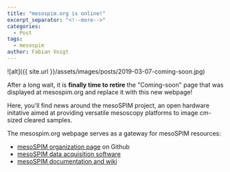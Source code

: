 ```yaml
---
title: "mesospim.org is online!"
excerpt_separator: "<!--more-->"
categories:
  - Post
tags:
  - mesospim
author: Fabian Voigt
---
```

![alt]({{ site.url }}/assets/images/posts/2019-03-07-coming-soon.jpg)

After a long wait, it is **finally time to retire** the "Coming-soon" page that was
displayed at mesospim.org and replace it with this new webpage!

Here, you'll find news around the mesoSPIM project, an open hardware initative
aimed at providing versatile mesoscopy platforms to image cm-sized cleared samples.

The mesospim.org webpage serves as a gateway for mesoSPIM resources:
* [mesoSPIM organization page](https://github.com/mesoSPIM) on Github
* [mesoSPIM data acquisition software](https://github.com/mesoSPIM/mesoSPIM-control)
* [mesoSPIM documentation and wiki](https://github.com/mesoSPIM/mesoSPIM-hardware-documentation)
